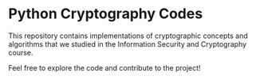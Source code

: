 # Python Cryptography Codes
This repository contains implementations of cryptographic concepts and algorithms that we studied in the Information Security and Cryptography course.

Feel free to explore the code and contribute to the project!